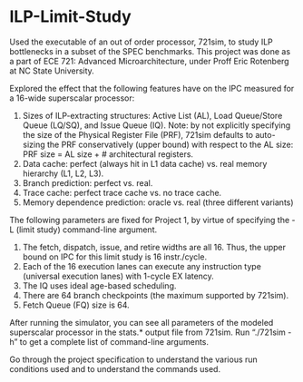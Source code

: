 # ILP-Limit-Study
Used the executable of an out of order processor, 721sim, to study ILP  bottlenecks in a subset of the SPEC benchmarks. This project was done as a part of ECE 721: Advanced Microarchitecture, under Proff Eric Rotenberg at NC State University.

Explored the effect that the following features have on the IPC measured for a 16-wide superscalar processor:
1. Sizes of ILP-extracting structures: Active List (AL), Load Queue/Store Queue (LQ/SQ), and Issue Queue (IQ). Note: by not explicitly specifying the size of the Physical Register File (PRF), 721sim defaults to auto-sizing the PRF conservatively (upper bound) with respect to the AL size: PRF size = AL size + # architectural registers.
2. Data cache: perfect (always hit in L1 data cache) vs. real memory hierarchy (L1, L2, L3).
3. Branch prediction: perfect vs. real.
4. Trace cache: perfect trace cache vs. no trace cache.
5. Memory dependence prediction: oracle vs. real (three different variants)

The following parameters are fixed for Project 1, by virtue of specifying the -L (limit study) command-line argument.
1. The fetch, dispatch, issue, and retire widths are all 16. Thus, the upper bound on IPC for this limit study is 16 instr./cycle.
2. Each of the 16 execution lanes can execute any instruction type (universal execution lanes) with 1-cycle EX latency.
3. The IQ uses ideal age-based scheduling.
4. There are 64 branch checkpoints (the maximum supported by 721sim). 
5. Fetch Queue (FQ) size is 64.

After running the simulator, you can see all parameters of the modeled superscalar processor in the stats.* output file from 721sim. Run “./721sim -h” to get a complete list of command-line arguments.

Go through the project specification to understand the various run conditions used and to understand the commands used.
